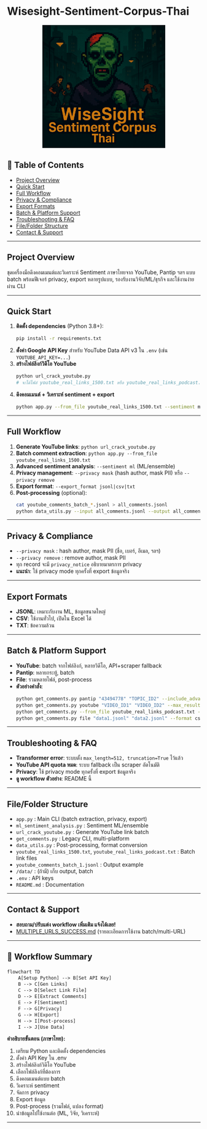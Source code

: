# Wisesight-Sentiment-Corpus-Thai

<p align="center">
  <img src="assets/logo.png" alt="WiseSight Sentiment Corpus Thai Logo" width="320"/>
</p>

## 📑 Table of Contents
- [Project Overview](#project-overview)
- [Quick Start](#quick-start)
- [Full Workflow](#full-workflow)
- [Privacy & Compliance](#privacy--compliance)
- [Export Formats](#export-formats)
- [Batch & Platform Support](#batch--platform-support)
- [Troubleshooting & FAQ](#troubleshooting--faq)
- [File/Folder Structure](#filefolder-structure)
- [Contact & Support](#contact--support)

---

## Project Overview
ชุดเครื่องมือดึงคอมเมนต์และวิเคราะห์ Sentiment ภาษาไทยจาก YouTube, Pantip ฯลฯ แบบ batch พร้อมฟีเจอร์ privacy, export หลายรูปแบบ, รองรับงานวิจัย/ML/ธุรกิจ และใช้งานง่ายผ่าน CLI

---

## Quick Start
1. **ติดตั้ง dependencies** (Python 3.8+):
   ```bash
   pip install -r requirements.txt
   ```
2. **ตั้งค่า Google API Key** สำหรับ YouTube Data API v3 ใน `.env` (เช่น `YOUTUBE_API_KEY=...`)
3. **สร้างไฟล์ลิงก์วิดีโอ YouTube**
   ```bash
   python url_crack_youtube.py
   # จะได้ไฟล์ youtube_real_links_1500.txt หรือ youtube_real_links_podcast.txt
   ```
4. **ดึงคอมเมนต์ + วิเคราะห์ sentiment + export**
   ```bash
   python app.py --from_file youtube_real_links_1500.txt --sentiment ml --privacy mask --export_format jsonl
   ```

---

## Full Workflow
1. **Generate YouTube links**: `python url_crack_youtube.py`
2. **Batch comment extraction**: `python app.py --from_file youtube_real_links_1500.txt`
3. **Advanced sentiment analysis**: `--sentiment ml` (ML/ensemble)
4. **Privacy management**: `--privacy mask` (hash author, mask PII) หรือ `--privacy remove`
5. **Export format**: `--export_format jsonl|csv|txt`
6. **Post-processing** (optional):
   ```bash
   cat youtube_comments_batch_*.jsonl > all_comments.jsonl
   python data_utils.py --input all_comments.jsonl --output all_comments.csv --format csv
   ```

---

## Privacy & Compliance
- `--privacy mask` : hash author, mask PII (ชื่อ, เบอร์, อีเมล, ฯลฯ)
- `--privacy remove` : remove author, mask PII
- ทุก record จะมี `privacy_notice` อธิบายมาตรการ privacy
- **แนะนำ**: ใช้ privacy mode ทุกครั้งที่ export ข้อมูลจริง

---

## Export Formats
- **JSONL**: เหมาะกับงาน ML, ข้อมูลขนาดใหญ่
- **CSV**: ใช้งานทั่วไป, เปิดใน Excel ได้
- **TXT**: ข้อความล้วน

---

## Batch & Platform Support
- **YouTube**: batch จากไฟล์ลิงก์, หลายวิดีโอ, API+scraper fallback
- **Pantip**: หลายกระทู้, batch
- **File**: รวมหลายไฟล์, post-process
- **ตัวอย่างคำสั่ง**:
  ```bash
  python get_comments.py pantip "43494778" "TOPIC_ID2" --include_advanced_sentiment
  python get_comments.py youtube "VIDEO_ID1" "VIDEO_ID2" --max_results 100
  python get_comments.py --from_file youtube_real_links_podcast.txt --advanced_sentiment --export_format jsonl
  python get_comments.py file "data1.jsonl" "data2.jsonl" --format csv
  ```

---

## Troubleshooting & FAQ
- **Transformer error**: ระบบตั้ง `max_length=512, truncation=True` ไว้แล้ว
- **YouTube API quota หมด**: ระบบ fallback เป็น scraper อัตโนมัติ
- **Privacy**: ใช้ privacy mode ทุกครั้งที่ export ข้อมูลจริง
- **ดู workflow ตัวอย่าง**: README นี้

---

## File/Folder Structure
- `app.py` : Main CLI (batch extraction, privacy, export)
- `ml_sentiment_analysis.py` : Sentiment ML/ensemble
- `url_crack_youtube.py` : Generate YouTube link batch
- `get_comments.py` : Legacy CLI, multi-platform
- `data_utils.py` : Post-processing, format conversion
- `youtube_real_links_1500.txt`, `youtube_real_links_podcast.txt` : Batch link files
- `youtube_comments_batch_1.jsonl` : Output example
- `/data/` : (ถ้ามี) เก็บ output, batch
- `.env` : API keys
- `README.md` : Documentation

---

## Contact & Support
- **สอบถาม/ปรับแต่ง workflow เพิ่มเติม แจ้งได้เลย!**
- [MULTIPLE_URLS_SUCCESS.md](MULTIPLE_URLS_SUCCESS.md) (รายละเอียดการใช้งาน batch/multi-URL)

---

## 🧠 Workflow Summary

```mermaid
flowchart TD
    A[Setup Python] --> B[Set API Key]
    B --> C[Gen Links]
    C --> D[Select Link File]
    D --> E[Extract Comments]
    E --> F[Sentiment]
    F --> G[Privacy]
    G --> H[Export]
    H --> I[Post-process]
    I --> J[Use Data]
```

**คำอธิบายขั้นตอน (ภาษาไทย):**
1. เตรียม Python และติดตั้ง dependencies
2. ตั้งค่า API Key ใน .env
3. สร้างไฟล์ลิงก์วิดีโอ YouTube
4. เลือกไฟล์ลิงก์ที่ต้องการ
5. ดึงคอมเมนต์แบบ batch
6. วิเคราะห์ sentiment
7. จัดการ privacy
8. Export ข้อมูล
9. Post-process (รวมไฟล์, แปลง format)
10. นำข้อมูลไปใช้งานต่อ (ML, วิจัย, วิเคราะห์)

---